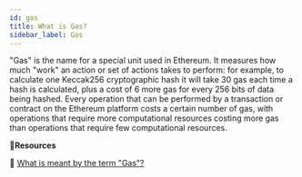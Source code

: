 ```yaml
---
id: gas
title: What is Gas?
sidebar_label: Gas
---
```


"Gas" is the name for a special unit used in Ethereum. It measures how much "work" an action or set of actions takes to perform: for example, to calculate one Keccak256 cryptographic hash it will take 30 gas each time a hash is calculated, plus a cost of 6 more gas for every 256 bits of data being hashed. Every operation that can be performed by a transaction or contract on the Ethereum platform costs a certain number of gas, with operations that require more computational resources costing more gas than operations that require few computational resources.

**:scroll:Resources**

:green_book: [What is meant by the term "Gas"?](https://ethereum.stackexchange.com/questions/3/what-is-meant-by-the-term-gas)